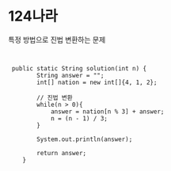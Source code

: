 # 124나라 

특정 방법으로 진법 변환하는 문제

<pre><code>

 public static String solution(int n) {
        String answer = "";
        int[] nation = new int[]{4, 1, 2};

        // 진법 변환
        while(n > 0){
            answer = nation[n % 3] + answer;
            n = (n - 1) / 3;
        }

        System.out.println(answer);

        return answer;
    }


</code></pre>